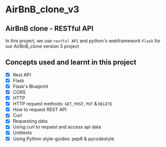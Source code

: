 # AirBnB_clone_v3

## AirBnB clone - RESTful API

In this project, we use `restful API` and python's webframework `Flask` for our AirBnB_clone version 3 project

## Concepts used and learnt in this project

- [x] Rest API
- [x] Flask
- [x] Flask's Blueprint
- [x] CORS
- [x] HTTP
- [x] HTTP request methods: `GET`, `POST`, `PUT` & `DELETE`
- [x] How to request REST API
- [x] Curl
- [x] Requesting data
- [x] Using curl to request and access api data
- [x] Unittests
- [x] Using Python style-guides: pep8 & pycodestyle